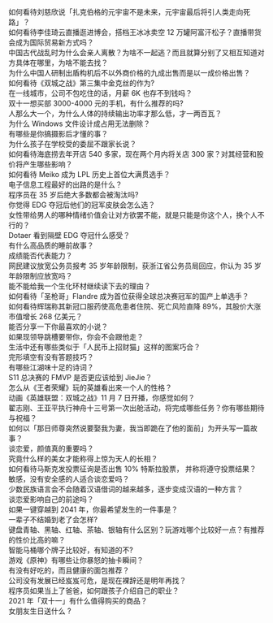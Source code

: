 如何看待刘慈欣说「扎克伯格的元宇宙不是未来，元宇宙最后将引人类走向死路」？  
如何看待李佳琦云直播逛进博会，搭档王冰冰卖空 12 万罐阿富汗松子？直播带货会成为国际贸易新方式吗？  
中国古代战乱时为什么会亲人离散？为啥不一起逃？而且就算分别了又相互知道对方具体在哪里，为啥不能去找？  
为什么中国人研制出盾构机后不以外商价格的九成出售而是以一成价格出售？  
如何看待《双城之战》第三集中金克丝的作为?  
在一线城市，公司不包吃住的话，月薪 6K 也存不到钱吗？  
双十一想买部 3000-4000 元的手机，有什么推荐的吗?  
人那么大一个，为什么人体的持续输出功率才那么低，才一两百瓦？  
为什么 Windows 文件设计成占用无法删除？  
有哪些是你搞摄影后才懂的事？  
为什么孩子在学校受的委屈不跟家长说？  
如何看待海底捞去年开店 540 多家，现在两个月内将关店 300 家？对其经营和股价将产生哪些影响？  
如何看待 Meiko 成为 LPL 历史上首位大满贯选手？  
电子信息工程最好的出路的是什么？  
程序员在 35 岁后绝大多数都会被淘汰吗?  
你觉得 EDG 夺冠后他们的冠军皮肤会怎么选？  
女性带给男人的哪种情绪价值会让对方欲罢不能，就是只能是你这个人，换个人不行的？  
Dotaer 看到隔壁 EDG 夺冠什么感受？  
有什么高品质的睡前故事？  
成绩能否代表能力？  
网民建议放宽公务员报考 35 岁年龄限制，获浙江省公务员局回应，你认为 35 岁年龄限制应放宽吗？  
能不能给我一个生化环材继续读下去的理由？  
如何看待「圣枪哥」Flandre 成为首位获得全球总决赛冠军的国产上单选手？  
如何看待辉瑞称其新冠口服药使高危患者住院、死亡风险直降 89%，其股价大涨市值增长 268 亿美元？  
能否分享一下你最喜欢的小说？  
如果现领导跳槽要带你，你会不会跟他走？  
生活中还有哪些类似于「人民币上招财猫」这样的图案巧合？  
完形填空有没有答题技巧？  
有哪些江湖味十足的诗词？  
S11 总决赛的 FMVP 是否更应该给到 JieJie？  
怎么从《王者荣耀》玩的英雄看出来一个人的性格？  
动画《英雄联盟：双城之战》11 月 7 日开播，你感觉如何？  
翟志刚、王亚平执行神舟十三号第一次出舱活动，将完成哪些任务？你有哪些期待与祝福？  
如何以「那日师尊突然说要娶我为妻，我当即跪在了他的面前」为开头写一篇故事？  
谈恋爱，颜值真的重要吗？  
究竟什么样的美女才能称得上惊为天人的长相？  
如何看待马斯克发投票征询是否出售 10% 特斯拉股票， 并称将遵守投票结果？  
敏感，没有安全感的人适合谈恋爱吗？  
少数民族语言会不会随着汉语借词的越来越多，逐步变成汉语的一种方言？  
谈恋爱影响自己的前途吗？  
如果一键穿越到 2041 年，你最希望发生的一件事是？  
一辈子不结婚到老了会怎样?  
键盘青轴、黑轴、红轴、茶轴、银轴有什么区别？玩游戏哪个比较好一点？有推荐的性价比高的嘛？  
智能马桶哪个牌子比较好，有知道的不?  
游戏《原神》有哪些让你暴怒的抽卡瞬间？  
有没有好吃的，而且健康的面包推荐？  
公司没有发展已经岌岌可危，是现在裸辞还是明年再找？  
程序员如果当上了爸爸，如何跟孩子介绍自己的职业？  
2021 年「双十一」有什么值得购买的商品？  
女朋友生日送什么 ?  
